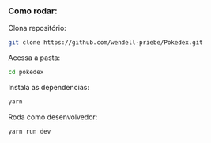 ### Como rodar:



Clona repositório:
```sh
git clone https://github.com/wendell-priebe/Pokedex.git
```
Acessa a pasta:
```sh
cd pokedex
```
Instala as dependencias:
```sh 
yarn
```
Roda como desenvolvedor:
```sh 
yarn run dev
```
